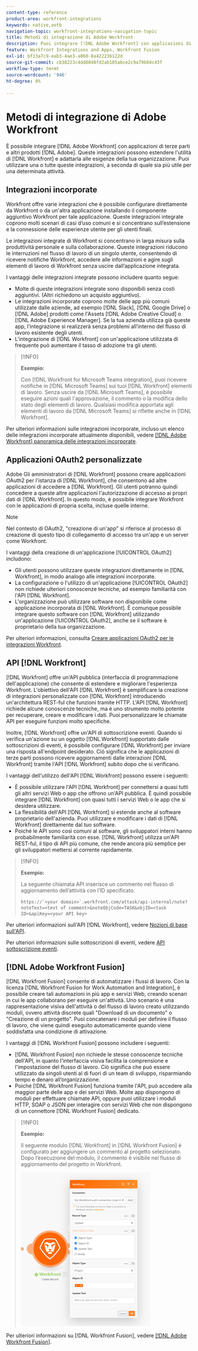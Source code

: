```yaml
---
content-type: reference
product-area: workfront-integrations
keywords: native,ootb
navigation-topic: workfront-integrations-navigation-topic
title: Metodi di integrazione di Adobe Workfront
description: Puoi integrare [!DNL Adobe Workfront] con applicazioni di terze parti. Queste integrazioni possono estendere l'utilità di  [!DNL Workfront]  e personalizzarla in base alle esigenze della tua organizzazione. Puoi utilizzare una o tutte queste integrazioni, a seconda di quale sia più utile per una determinata attività.
feature: Workfront Integrations and Apps, Workfront Fusion
exl-id: bf13a7c9-eab3-4ae3-a060-8a422236122d
source-git-commit: cb38223c4dd8048fd2ab105abce2c9a79b84c43f
workflow-type: tm+mt
source-wordcount: '946'
ht-degree: 0%

---
```


# Metodi di integrazione di Adobe Workfront

È possibile integrare [!DNL Adobe Workfront] con applicazioni di terze parti e altri prodotti [!DNL Adobe]. Queste integrazioni possono estendere l&#39;utilità di [!DNL Workfront] e adattarla alle esigenze della tua organizzazione. Puoi utilizzare una o tutte queste integrazioni, a seconda di quale sia più utile per una determinata attività.

## Integrazioni incorporate

Workfront offre varie integrazioni che è possibile configurare direttamente da Workfront o da un&#39;altra applicazione installando il componente aggiuntivo Workfront per tale applicazione. Queste integrazioni integrate coprono molti scenari di casi d’uso comuni e si concentrano sull’estensione e la connessione delle esperienze utente per gli utenti finali.

Le integrazioni integrate di Workfront si concentrano in larga misura sulla produttività personale e sulla collaborazione. Queste integrazioni riducono le interruzioni nel flusso di lavoro di un singolo utente, consentendo di ricevere notifiche Workfront, accedere alle informazioni e agire sugli elementi di lavoro di Workfront senza uscire dall’applicazione integrata.

I vantaggi delle integrazioni integrate possono includere quanto segue:

* Molte di queste integrazioni integrate sono disponibili senza costi aggiuntivi. (Altri richiedono un acquisto aggiuntivo).
* Le integrazioni incorporate coprono molte delle app più comuni utilizzate dalle aziende, ad esempio [!DNL Slack], [!DNL Google Drive] o [!DNL Adobe] prodotti come l&#39;Assets [!DNL Adobe Creative Cloud] o [!DNL Adobe Experience Manager]. Se la tua azienda utilizza già queste app, l’integrazione si realizzerà senza problemi all’interno del flusso di lavoro esistente degli utenti.
* L&#39;integrazione di [!DNL Workfront] con un&#39;applicazione utilizzata di frequente può aumentare il tasso di adozione tra gli utenti.

>[!INFO]
>
>**Esempio:**
>
>Con [!DNL Workfront for Microsoft Teams integration], puoi ricevere notifiche in [!DNL Microsoft Teams] sui tuoi [!DNL Workfront] elementi di lavoro. Senza uscire da [!DNL Microsoft Teams], è possibile eseguire azioni quali l&#39;approvazione, il commento o la modifica dello stato degli elementi di lavoro. Qualsiasi modifica apportata agli elementi di lavoro da [!DNL Microsoft Teams] si riflette anche in [!DNL Workfront].

Per ulteriori informazioni sulle integrazioni incorporate, incluso un elenco delle integrazioni incorporate attualmente disponibili, vedere [[!DNL Adobe Workfront] panoramica delle integrazioni incorporate](../workfront-integrations-and-apps/built-in-integrations-non-admin.md).

## Applicazioni OAuth2 personalizzate

Adobe Gli amministratori di [!DNL Workfront] possono creare applicazioni OAuth2 per l&#39;istanza di [!DNL Workfront], che consentono ad altre applicazioni di accedere a [!DNL Workfront]. Gli utenti potranno quindi concedere a queste altre applicazioni l&#39;autorizzazione di accesso ai propri dati di [!DNL Workfront]. In questo modo, è possibile integrare Workfront con le applicazioni di propria scelta, incluse quelle interne.

>[!NOTE]
>
>Nel contesto di OAuth2, &quot;creazione di un&#39;app&quot; si riferisce al processo di creazione di questo tipo di collegamento di accesso tra un&#39;app e un server come Workfront.

I vantaggi della creazione di un&#39;applicazione [!UICONTROL OAuth2] includono:

* Gli utenti possono utilizzare queste integrazioni direttamente in [!DNL Workfront], in modo analogo alle integrazioni incorporate.
* La configurazione o l&#39;utilizzo di un&#39;applicazione [!UICONTROL OAuth2] non richiede ulteriori conoscenze tecniche, ad esempio familiarità con l&#39;API [!DNL Workfront].
* L&#39;organizzazione può utilizzare software non disponibile come applicazione incorporata di [!DNL Workfront]. È comunque possibile integrare questo software con [!DNL Workfront] utilizzando un&#39;applicazione [!UICONTROL OAuth2], anche se il software è proprietario della tua organizzazione.

Per ulteriori informazioni, consulta [Creare applicazioni OAuth2 per le integrazioni Workfront](../administration-and-setup/configure-integrations/create-oauth-application.md).

## API [!DNL Workfront]

[!DNL Workfront] offre un&#39;API pubblica (interfaccia di programmazione dell&#39;applicazione) che consente di estendere e migliorare l&#39;esperienza Workfront. L&#39;obiettivo dell&#39;API [!DNL Workfront] è semplificare la creazione di integrazioni personalizzate con [!DNL Workfront] introducendo un&#39;architettura REST-ful che funzioni tramite HTTP. L&#39;API [!DNL Workfront] richiede alcune conoscenze tecniche, ma è uno strumento molto potente per recuperare, creare e modificare i dati. Puoi personalizzare le chiamate API per eseguire funzioni molto specifiche.

Inoltre, [!DNL Workfront] offre un&#39;API di sottoscrizione eventi. Quando si verifica un&#39;azione su un oggetto [!DNL Workfront] supportato dalle sottoscrizioni di eventi, è possibile configurare [!DNL Workfront] per inviare una risposta all&#39;endpoint desiderato. Ciò significa che le applicazioni di terze parti possono ricevere aggiornamenti dalle interazioni [!DNL Workfront] tramite l&#39;API [!DNL Workfront] subito dopo che si verificano.

I vantaggi dell&#39;utilizzo dell&#39;API [!DNL Workfront] possono essere i seguenti:

* È possibile utilizzare l&#39;API [!DNL Workfront] per connettersi a quasi tutti gli altri servizi Web o app che offrono un&#39;API pubblica. È quindi possibile integrare [!DNL Workfront] con quasi tutti i servizi Web o le app che si desidera utilizzare.
* La flessibilità dell&#39;API [!DNL Workfront] si estende anche al software proprietario dell&#39;azienda. Puoi utilizzare e modificare i dati di [!DNL Workfront] direttamente dal tuo software.
* Poiché le API sono così comuni al software, gli sviluppatori interni hanno probabilmente familiarità con esse. [!DNL Workfront] utilizza un&#39;API REST-ful, il tipo di API più comune, che rende ancora più semplice per gli sviluppatori mettersi al corrente rapidamente.

>[!INFO]
>
>**Esempio:**
>
>La seguente chiamata API inserisce un commento nel flusso di aggiornamento dell’attività con l’ID specificato.
>
>```
>https://`<your domain>`.workfront.com/attask/api-internal/note?noteText=<text of comment>&noteObjCode=TASK&objID=<task ID>&apiKey=<your API key>
>```

Per ulteriori informazioni sull&#39;API [!DNL Workfront], vedere [Nozioni di base sull&#39;API](../wf-api/general/api-basics.md).

Per ulteriori informazioni sulle sottoscrizioni di eventi, vedere [API sottoscrizione eventi](../wf-api/general/event-subs-api.md).

## [!DNL Adobe Workfront Fusion]

[!DNL Workfront Fusion] consente di automatizzare i flussi di lavoro. Con la licenza [!DNL Workfront Fusion for Work Automation and Integration], è possibile creare tali automazioni in più app e servizi Web, creando scenari in cui le app collaborano per eseguire un&#39;attività. Uno scenario è una rappresentazione visiva dell&#39;attività o del flusso di lavoro creato utilizzando moduli, ovvero attività discrete quali &quot;Download di un documento&quot; o &quot;Creazione di un progetto&quot;. Puoi concatenare i moduli per definire il flusso di lavoro, che viene quindi eseguito automaticamente quando viene soddisfatta una condizione di attivazione.

I vantaggi di [!DNL Workfront Fusion] possono includere i seguenti:

* [!DNL Workfront Fusion] non richiede le stesse conoscenze tecniche dell&#39;API, in quanto l&#39;interfaccia visiva facilita la comprensione e l&#39;impostazione del flusso di lavoro. Ciò significa che può essere utilizzato da singoli utenti al di fuori di un team di sviluppo, risparmiando tempo e denaro all’organizzazione.
* Poiché [!DNL Workfront Fusion] funziona tramite l&#39;API, può accedere alla maggior parte delle app e dei servizi Web. Molte app dispongono di moduli per effettuare chiamate API, oppure puoi utilizzare i moduli HTTP, SOAP o JSON per interagire con servizi Web che non dispongono di un connettore [!DNL Workfront Fusion] dedicato.

>[!INFO]
>
>**Esempio:**
>
>Il seguente modulo [!DNL Workfront] in [!DNL Workfront Fusion] è configurato per aggiungere un commento al progetto selezionato. Dopo l’esecuzione del modulo, il commento è visibile nel flusso di aggiornamento del progetto in Workfront.
>
>![](assets/fusion-example-comment-350x416.png)

Per ulteriori informazioni su [!DNL Workfront Fusion], vedere [[!DNL Adobe Workfront Fusion]](https://experienceleague.adobe.com/en/docs/workfront-fusion/using/home).
